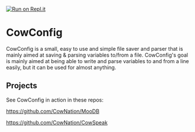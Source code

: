 [![Run on Repl.it](https://repl.it/badge/github/CowNation/CowConfig)](https://repl.it/github/CowNation/CowConfig)
# CowConfig

CowConfig is a small, easy to use and simple file saver and parser that is mainly aimed at saving & parsing variables to/from a file. CowConfig's goal is mainly aimed at being able to write and parse variables to and from a line easily, but it can be used for almost anything. 

## Projects
See CowConfig in action in these repos:

https://github.com/CowNation/MooDB

https://github.com/CowNation/CowSpeak
